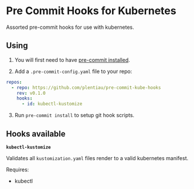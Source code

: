 # Pre Commit Hooks for Kubernetes

Assorted pre-commit hooks for use with kubernetes.

## Using

1) You will first need to have [pre-commit installed](https://pre-commit.com/index.html#installation).

2) Add a `.pre-commit-config.yaml` file to your repo:
```yaml
repos:
  - repo: https://github.com/plentiau/pre-commit-kube-hooks
    rev: v0.1.0
    hooks:
      - id: kubectl-kustomize
```
3) Run `pre-commit install` to setup git hook scripts.

## Hooks available

**`kubectl-kustomize`**

Validates all `kustomization.yaml` files render to a valid kubernetes manifest.

Requires:
- kubectl
